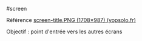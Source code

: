 #screen 

Référence
[screen-title.PNG (1708×987) (yopsolo.fr)](https://www.yopsolo.fr/lisaa/images/screen-title.PNG)

Objectif : point d'entrée vers les autres écrans
